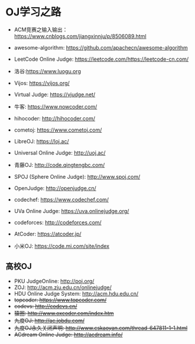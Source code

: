 # OJ学习之路

* ACM竞赛之输入输出：<https://www.cnblogs.com/jiangxinnju/p/8506089.html>
* awesome-algorithm: <https://github.com/apachecn/awesome-algorithm>

* LeetCode Online Judge: <https://leetcode.com/><https://leetcode-cn.com/>
* 洛谷:<https://www.luogu.org>
* Vijos: <https://vijos.org/>
* Virtual Judge: <https://vjudge.net/>
* 牛客: <https://www.nowcoder.com/>
* hihocoder: <http://hihocoder.com/>
* cometoj: <https://www.cometoj.com/>
* LibreOJ: <https://loj.ac/>
* Universal Online Judge: <http://uoj.ac/>
* 青藤OJ: <http://code.qingtengbc.com/>
* SPOJ (Sphere Online Judge): <http://www.spoj.com/>
* OpenJudge: <http://openjudge.cn/>
* codechef: <https://www.codechef.com/>
* UVa Online Judge: <https://uva.onlinejudge.org/>
* codeforces: <http://codeforces.com/>
* AtCoder: <https://atcoder.jp/>
* 小米OJ: <https://code.mi.com/site/index>

## 高校OJ

* PKU JudgeOnline: <http://poj.org/>
* ZOJ: <http://acm.zju.edu.cn/onlinejudge/>
* HDU Online Judge System: <http://acm.hdu.edu.cn/>
* ~~topcoder: <https://www.topcoder.com/>~~
* ~~codevs: <http://codevs.cn/>~~
* ~~猿圈: <http://www.oxcoder.com/index.htm>~~
* ~~九度OJ: <http://ac.jobdu.com/>~~
* ~~九度OJ永久关闭声明: <http://www.cskaoyan.com/thread-647811-1-1.html>~~
* ~~ACdream Online Judge: <http://acdream.info/>~~
